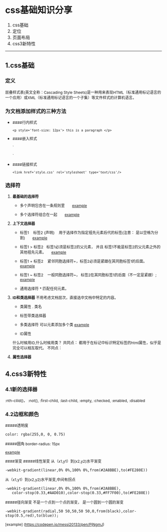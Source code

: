 # css基础知识分享

1. css基础
3. 定位
4. 页面布局
5. css3新特性

---

## 1.css基础

### 定义
层叠样式表(英文全称：Cascading Style Sheets)是一种用来表现HTML（标准通用标记语言的一个应用）或XML（标准通用标记语言的一个子集）等文件样式的计算机语言。

### 为文档添加样式的三种方法
* ####行内样式

	`<p style='font-size: 12px'> this is a paragraph </p>`

* ####嵌入样式
	
	`
	<style type="text/css">
		p {font-size: 12px}
	</style>
	`
	
* ####链接样式
	
	`<link href='style.css' rel='stylesheet' type='text/css'/>`
	
	
### 选择符
1. __最基础的选择符__

	* 多个声明包含在一条规则里  &nbsp;&nbsp;&nbsp;&nbsp;&nbsp;     [example](https://codepen.io/messi20133/pen/NgPvBr)
	
	* 多个选择符组合在一起 &nbsp;&nbsp;&nbsp;&nbsp;&nbsp;     [example](https://codepen.io/messi20133/pen/NgPvBr)
	

2. __上下文选择器__
	*  标签1 &nbsp;&nbsp; 标签2 {声明}  &nbsp;&nbsp; 用于选择作为指定祖先元素后代的标签(注意： 是以空格为分割)  &nbsp;&nbsp;&nbsp;&nbsp;&nbsp; [example](https://codepen.io/messi20133/pen/GEgMKJ) 
	* 标签1  >  标签2 &nbsp;&nbsp;标签1必须是标签2的父元素， 并且 标签1不能是标签2的父元素之外的其他祖先元素。&nbsp;&nbsp;&nbsp;&nbsp;&nbsp;[example](https://codepen.io/messi20133/pen/ZyWPpa)  
	* 标签1 + 标签2 &nbsp;&nbsp; 紧邻同胞选择符+，标签2必须是紧跟在其同胞标签1的后面。 &nbsp;&nbsp;&nbsp;&nbsp; [example](https://codepen.io/messi20133/pen/jwqJmm)
	* 标签1 ~ 标签2 &nbsp;&nbsp; 一般同胞选择符~， 标签2在其同胞标签1的后面（不一定是紧跟）;&nbsp;&nbsp;&nbsp;&nbsp; [example](https://codepen.io/messi20133/pen/jwqJmm)

	* 通用选择符 * 匹配任何元素。
	
3. __ID和类选择器__
	不用考虑文档层次，直接选中文档中特定的内容。
	
	* 类属性 . 类名

	* 标签带类选择器
	
	* 多类选择符  可以元素添加多个类    [example](https://codepen.io/messi20133/pen/pwyYad)
	
	* ID属性

	什么时候用ID,什么时候用类？
	共同点： 都用于在标记中标识特定标签的html属性，似乎是完全可以相互取代。
	不同点：
4. __属性选择器__

## 4.css3新特性
	
### 4.1新的选择器
:nth-clild()， :not(), :first-child, :last-child, :empty, :checked, :enabled, :disabled
### 4.2边框和颜色
#####透明度
	
	color: rgba(255,0, 0, 0.75)

#####圆角
	border-radius: 15px

[example](https://codepen.io/messi20133/pen/pwyBgO)

####渐变
#####线性渐变
从（x1,y1）到(x2,y2)水平渐变
	
	-webkit-gradient(linear,0% 0%,100% 0%,from(#2A8BBE),to(#FE280E))
从（x1,y1）到(x2,y2)水平渐变,中间有拐点
	
	-webkit-gradient(linear,0% 0%,100% 0%,from(#2A8BBE),
       color-stop(0.33,#AAD010),color-stop(0.33,#FF7F00),to(#FE280E))
#####径向渐变
不是一个点到一个点的渐变， 是一个圆到一个圆的渐变
	
	-webkit-gradient(radial,50 50,50,50 50,0,from(black),color-stop(0.5,red),to(blue));
	
[example]	(https://codepen.io/messi20133/pen/PjNgmJ)

		




